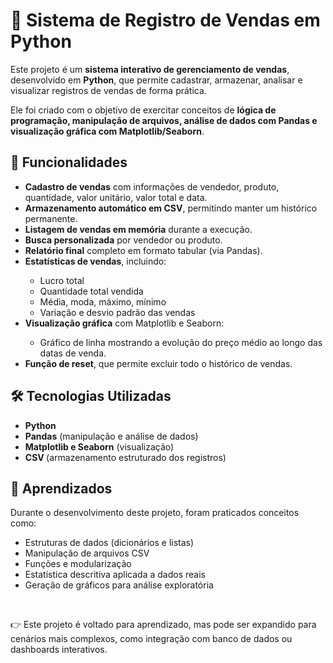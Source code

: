 <h1>📌 Sistema de Registro de Vendas em Python</h1>

<p>Este projeto é um <strong>sistema interativo de gerenciamento de vendas</strong>, desenvolvido em <strong>Python</strong>, que permite cadastrar, armazenar, analisar e visualizar registros de vendas de forma prática.</p>

<p>Ele foi criado com o objetivo de exercitar conceitos de <strong>lógica de programação, manipulação de arquivos, análise de dados com Pandas e visualização gráfica com Matplotlib/Seaborn</strong>.</p>

<h2>🚀 Funcionalidades</h2>
<ul>
  <li><strong>Cadastro de vendas</strong> com informações de vendedor, produto, quantidade, valor unitário, valor total e data.</li>

<li><strong>Armazenamento automático em CSV</strong>, permitindo manter um histórico permanente.</li>

<li><strong>Listagem de vendas em memória</strong> durante a execução.</li>

<li><strong>Busca personalizada</strong> por vendedor ou produto.</li>

<li><strong>Relatório final</strong> completo em formato tabular (via Pandas).</li>

<li><strong>Estatísticas de vendas</strong>, incluindo:</li>

<ul>
<li>Lucro total</li>

<li>Quantidade total vendida</li>

<li>Média, moda, máximo, mínimo</li>

<li>Variação e desvio padrão das vendas</li>
</ul>

<li><strong>Visualização gráfica</strong> com Matplotlib e Seaborn:</li>

<ul>
  <li>Gráfico de linha mostrando a evolução do preço médio ao longo das datas de venda.</li>
</ul>
<li><strong>Função de reset</strong>, que permite excluir todo o histórico de vendas.</li>
</ul>


<h2>🛠️ Tecnologias Utilizadas</h2>
<ul>
<li><strong>Python</strong></li>

<li><strong>Pandas</strong> (manipulação e análise de dados)</li>

<li><strong>Matplotlib e Seaborn</strong> (visualização)</li>

<li><strong>CSV </strong>(armazenamento estruturado dos registros)</li>
</ul>

<h2>🎯 Aprendizados</h2>

<p>Durante o desenvolvimento deste projeto, foram praticados conceitos como:</p>
<ul>
<li>Estruturas de dados (dicionários e listas)</li>

<li>Manipulação de arquivos CSV</li>

<li>Funções e modularização</li>

<li>Estatística descritiva aplicada a dados reais</li>

<li>Geração de gráficos para análise exploratória</li>
</ul>

<br>

<p>👉 Este projeto é voltado para aprendizado, mas pode ser expandido para cenários mais complexos, como integração com banco de dados ou dashboards interativos.</p>
